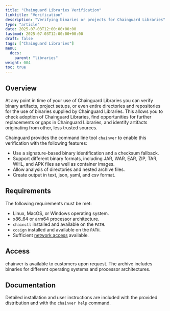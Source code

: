```yaml
---
title: "Chainguard Libraries Verification"
linktitle: "Verification"
description: "Verifying binaries or projects for Chainguard Libraries"
type: "article"
date: 2025-07-03T12:00:00+00:00
lastmod: 2025-07-03T12:00:00+00:00
draft: false
tags: ["Chainguard Libraries"]
menu:
  docs:
    parent: "libraries"
weight: 004
toc: true
---
```


## Overview

At any point in time of your use of Chainguard Libraries you can verify binary
artifacts, project setups, or even entire directories and repositories for the
use of binaries supplied by Chainguard Libraries. This allows you to check
adoption of Chainguard Libraries, find opportunities for further replacements or
gaps in Chainguard Libraries, and identify artifacts originating from other,
less trusted sources.

Chainguard provides the command line tool `chainver` to enable this
verification with the following features:

* Use a signature-based binary identification and a checksum fallback.
* Support different binary formats, including JAR, WAR, EAR, ZIP, TAR, WHL, and
  APK files as well as container images.
* Allow analysis of directories and nested archive files.
* Create output in text, json, yaml, and csv format.

## Requirements

The following requirements must be met:

* Linux, MacOS, or Windows operating system.
* x86_64 or arm64 processor architecture.
* `chainctl` installed and available on the `PATH`.
* `cosign` installed and available on the `PATH`.
* Sufficient [network access](/chainguard/libraries/network-requirements) available.

## Access 

chainver is available to customers upon request. The archive includes binaries
for different operating systems and processor architectures.

## Documentation

Detailed installation and user instructions are included with the provided
distribution and with the `chainver help` command.
